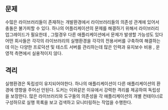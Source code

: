 ## 문제
수많은 라이브러리들이 존재하는 개발환경에서 라이브러리들의 의존성 관계에 있어서 충돌은 불가피할 수 있다.
하나의 어플리케이션의 문제를 해결하기 위해서 라이브러리 업그레이드가 필요한데 , 그럴경우 다른 애플리케이션에서 문제가 발생할 가능성도 있다
어떤 회사들은 각각의 라이브러리의 실행환경을 각각의 전용서버를 구축하여 해결하는데 이는 다양한 프로덕션 및 테스트 서버를 관리하는데 많은 인력과 유지보수 비용 , 운영적 측면에서 실용적이지 않다.


## 격리
실행환경은 독립성이 유지되어야한다. 하나의 애플리케이션이 다른 애플리케이션의 환경에 영향을 주어선 안된다. 도커는 이와같은 이유에서 강력한 격리를 제공하여 
독립성을 보장한다.
많은 라이브러리와 도구들의 의존성을 각 애플리케이션의 개별 컨테이너로 구성하므로 실행 목록을 보고 검색하고 모니터링하는 작업을 수행한다.


